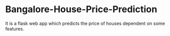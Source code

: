 # Bangalore-House-Price-Prediction
It is a flask web app which predicts the price of houses dependent on some features.
